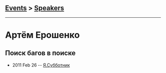 ## [Events](../README.md) > [Speakers](../speakers.md)
---

# Артём Ерошенко

## Поиск багов в поиске
- 2011 Feb 26 -- [Я.Субботник](https://events.yandex.ru/lib/talks/248/)    
